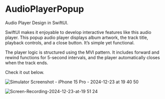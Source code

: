 # AudioPlayerPopup
Audio Player Design in SwiftUI.

SwiftUI makes it enjoyable to develop interactive features like this audio player. This popup audio player displays album artwork, the track title, playback controls, and a close button. It’s simple yet functional.

The player logic is structured using the MVI pattern. It includes forward and rewind functions for 5-second intervals, and the player automatically closes when the track ends.

Check it out below.

![Simulator Screenshot - iPhone 15 Pro - 2024-12-23 at 19 40 50](https://github.com/user-attachments/assets/e500453c-1f19-4640-aa7b-bf8b48b771b8)

![Screen-Recording-2024-12-23-at-19 51 24](https://github.com/user-attachments/assets/f88d6631-81ff-4e13-85be-46f0662b918c)
